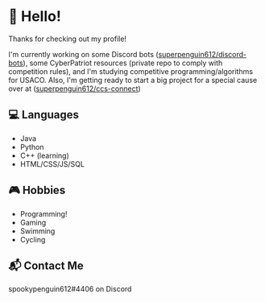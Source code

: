 # 👋 Hello!
Thanks for checking out my profile!

I'm currently working on some Discord bots ([superpenguin612/discord-bots](https://github.com/superpenguin612/discord-bots)), some CyberPatriot resources (private repo to comply with competition rules), and I'm studying competitive programming/algorithms for USACO. Also, I'm getting ready to start a big project for a special cause over at ([superpenguin612/ccs-connect](https://github.com/superpenguin612/ccs-connect))

## 💻 Languages
- Java
- Python
- C++ (learning)
- HTML/CSS/JS/SQL

## 🎮 Hobbies
- Programming!
- Gaming
- Swimming
- Cycling

## 📬 Contact Me
spookypenguin612#4406 on Discord
